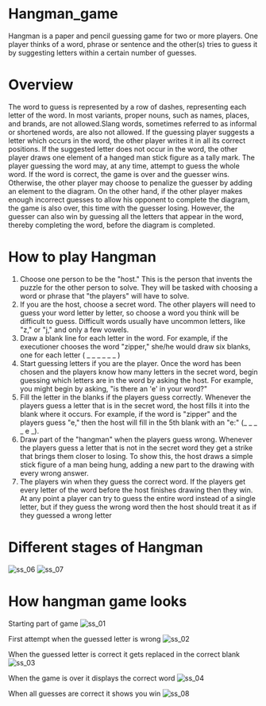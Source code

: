 # Hangman_game
Hangman is a paper and pencil guessing game for two or more players. One player thinks of a word, phrase or sentence and the other(s) tries to guess it by suggesting letters within a certain number of guesses. 

# Overview
The word to guess is represented by a row of dashes, representing each letter of the word. In most variants, proper nouns, such as names, places, and brands, are not allowed.Slang words, sometimes referred to as informal or shortened words, are also not allowed. If the guessing player suggests a letter which occurs in the word, the other player writes it in all its correct positions. If the suggested letter does not occur in the word, the other player draws one element of a hanged man stick figure as a tally mark.
The player guessing the word may, at any time, attempt to guess the whole word. If the word is correct, the game is over and the guesser wins. Otherwise, the other player may choose to penalize the guesser by adding an element to the diagram. On the other hand, if the other player makes enough incorrect guesses to allow his opponent to complete the diagram, the game is also over, this time with the guesser losing. However, the guesser can also win by guessing all the letters that appear in the word, thereby completing the word, before the diagram is completed.

# How to play Hangman
1. Choose one person to be the "host." This is the person that invents the puzzle for the other person to solve. They will be tasked with choosing a word or phrase that "the players" will have to solve.
2. If you are the host, choose a secret word. The other players will need to guess your word letter by letter, so choose a word you think will be difficult to guess. Difficult words usually have uncommon letters, like "z," or "j," and only a few vowels.
3. Draw a blank line for each letter in the word. For example, if the executioner chooses the word "zipper," she/he would draw six blanks, one for each letter ( _ _ _ _ _ _ )
4. Start guessing letters if you are the player. Once the word has been chosen and the players know how many letters in the secret word, begin guessing which letters are in the word by asking the host. For example, you might begin by asking, "is there an 'e' in your word?"
5. Fill the letter in the blanks if the players guess correctly. Whenever the players guess a letter that is in the secret word, the host fills it into the blank where it occurs. For example, if the word is "zipper" and the players guess "e," then the host will fill in the 5th blank with an "e:" (_ _ _ _ e _).
6. Draw part of the "hangman" when the players guess wrong. Whenever the players guess a letter that is not in the secret word they get a strike that brings them closer to losing. To show this, the host draws a simple stick figure of a man being hung, adding a new part to the drawing with every wrong answer.
7. The players win when they guess the correct word. If the players get every letter of the word before the host finishes drawing then they win. At any point a player can try to guess the entire word instead of a single letter, but if they guess the wrong word then the host should treat it as if they guessed a wrong letter


# Different stages of Hangman
![ss_06](https://user-images.githubusercontent.com/73355893/123518591-353c2400-d6c4-11eb-8be6-8e7c76c97cfd.png)
![ss_07](https://user-images.githubusercontent.com/73355893/123518597-38cfab00-d6c4-11eb-9d54-d4cf07d5823c.png)


# How hangman game looks
Starting part of game
![ss_01](https://user-images.githubusercontent.com/73355893/123518220-9236da80-d6c2-11eb-9d03-62321a7accea.png)

First attempt when the guessed letter is wrong
![ss_02](https://user-images.githubusercontent.com/73355893/123518287-d5914900-d6c2-11eb-881b-cd12ad45c034.png)

When the guessed letter is correct it gets replaced in the correct blank
![ss_03](https://user-images.githubusercontent.com/73355893/123518689-a67bd700-d6c4-11eb-9ce1-b62f783aa077.png)

When the game is over it displays the correct word
![ss_04](https://user-images.githubusercontent.com/73355893/123518337-0ec9b900-d6c3-11eb-8db5-1ace910ff60f.png)

When all guesses are correct it shows you win
![ss_08](https://user-images.githubusercontent.com/73355893/123518760-07a3aa80-d6c5-11eb-8a45-8db4ddf49179.png)








